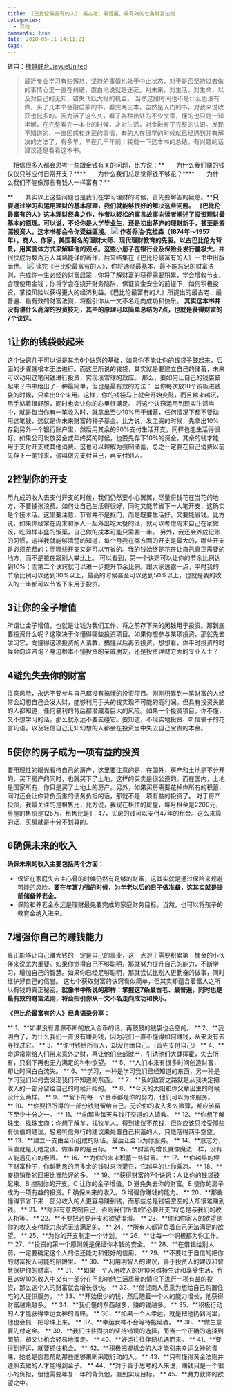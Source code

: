 ```yaml
---
title: 《巴比伦最富有的人》：最古老、最普遍、最有效的七条财富法则
categories:
  - 其他
comments: true
date: 2018-05-11 14:11:21
tags:
---
```


转自：[捷越联合JieyueUnited](https://mp.weixin.qq.com/s?__biz=MzAwMzAxMzU3OA==&mid=2651470456&idx=1&sn=746af9d7b825d1e8cb803cf002db34ca&scene=24&srcid=092261bUhTJDSSwMGa54kzXs#wechat_redirect)

> 最近专业学习有些懈怠，坚持的事情也处于中止状态，对于是否坚持过去做的事情心里一直在纠结，直白地说就是迷茫。对未来，对生活，对生命，以及对自己的无知，错失飞跃大好的机会。 当然这段时间也不是什么也没有做，买了几本书金融启蒙的书，看完两三本，虽然是入门的书，对我来说收获也挺多的。因为活了这么久，看了各种出处的不少文章，懂的也只是一知半解，在完整看完一本书的时候，才对生活，对金融有了完整的认识。发现不知道的、一直困惑和迷茫的事情，有的人在很早的时候就已经遇到并有解决的方法了，有多早，早在几千年前！转载一下这本书的总结，有兴趣的话建议还是看看这本书。

　相信很多人都会思考一些跟金钱有关的问题，比方说：**       为什么我们赚的钱仅仅只够应付日常开支？****　　为什么我们总是觉得钱不够花？****　　为什么我们不能像那些有钱人一样富有？**

**　　其实以上这些问题也是我们在学习理财的时候，首先要解答的疑惑。****只要通过学习和运用理财的基本原理，我们就能够很好的解决这些问题。** **《巴比伦最富有的人》**这本理财经典之作，作者以轻松的寓言故事向读者阐述了投资理财最基本的原理。可以说，不论你是大学毕业生，还是初出茅庐的理财新手，甚至是资深投资人，这本书都会令你受益匪浅。 ![](http://mmbiz.qpic.cn/mmbiz/hOFV86r9Vq2hUC6o3EkkOgUCAcD6AW7uQywtXhyibPnfhEx0xR7UKMwtfK1pFVOmMibju8WbQNJpAiaaV5QyXdw9Q/640?wx_fmt=jpeg&tp=webp&wxfrom=5&wx_lazy=1) 作者乔治·克拉森（1874年～1957年），商人、作家，**美国著名的理财大师、现代理财教育的先驱**。以古巴比伦为背景，用寓言体方式来解释他的观点。这些小册子在**银行业及保险业发行量极大**，并很快成为数百万人耳熟能详的著作，后来结集在《巴比伦最富有的人》一书中出版面世。 ![](http://mmbiz.qpic.cn/mmbiz/hOFV86r9Vq2hUC6o3EkkOgUCAcD6AW7uIXicPIXIYRPW9w1RWedxG6vsicPkBtMIMboMFbc0dJLhQFCwicgHIt2Ug/640?wx_fmt=jpeg&tp=webp&wxfrom=5&wx_lazy=1) 读完《巴比伦最富有的人》，你将通晓最基本、最不能忘记的财富法则，完成你一生必经的财富启蒙；你将了解财富的获得需要积累，学会增收节支、合理使用金钱；你将学会在绕开财务陷阱、保证资金安全的前提下，如何积极投资，掌控风险以获得更大的经济利益。《巴比伦最富有的人》所提出的最古老、最普遍、最有效的财富法则，将指引你从一文不名走向成功和快乐。 **其实这本书并没有讲什么高深的投资技巧，其中的原理可以简单总结为7点，也就是获得财富的7个诀窍。**

1**让你的钱袋鼓起来**
-------------

这个诀窍几乎可以说是其余6个诀窍的基础，如果你不能让你的钱袋子鼓起来，后面的步骤就根本无法进行。而这里所说的钱袋，其实就是要建立自己的储蓄，未来可以动用这笔闲钱进行投资，实现滚雪球的效应。 那么，要如何让自己的钱袋鼓起来？书中给出了一种最简单，但也是最有效的方法： 当你每次放10个铜板进钱袋的时候，只拿出9个来用。这样，你的钱袋马上就会开始变鼓，而且越来越沉，用手掂着很舒服，同时也会让你的心里很满足。 将这个诀窍运用到现实生活当中，就是每当你有一笔收入时，就拿出至少10%用于储蓄，任何情况下都不要动用这笔钱，这就是你未来财富的种子基金。比方说，发工资的时候，先拿出10%存到另外一个银行账户里，然后用其余的90%支付生活开支，同样也能生活得很好。如果公司发放奖金或年终奖的时候，也要先存下10%的资金，其余的钱才能用于支付开支或其他消费。这也可以理解为强制储蓄，总之一定要在自己消费以前先存下一笔钱来，这叫做先支付自己，再支付别人。

2**控制你的开支**
-----------

用九成的收入去支付开支的时候，我们仍然要小心翼翼，尽量将钱花在当花的地方，不要铺张浪费。如何让自己生活得很好，同时又能节省下一大笔开支，这确实是个技术活。这里要注意，节省并不是抠门，而是既要生活好，又要能省钱。比方说，如果你经常在周末和家人一起外出吃大餐的话，就可以考虑周末自己在家做饭，吃同样丰盛的饭菜，自己做的成本可能只需要一半。 另外，我还会养成记账的习惯，这样我就能够清楚的知道，每个月我在哪方面的开支是最大的，哪些开支是必须花费的；而哪些开支又是可以节省的。我的钱始终是花在让自己真正需要的地方，而不是花在跟别人攀比上。 可以看到，第一个诀窍可以让你的节余比例达到10%；而第二个诀窍就可以进一步提升节余比例。跟大家透露一点，平时我的节余比例可以达到30%以上，最高的时候甚至可以达到50%以上，也就是我的收入的一半都可以节省下来用于投资。

3**让你的金子增值**
------------

所谓让金子增值，也就是让钱为我们工作，将之前存下来的闲钱用于投资。那到底要投资什么呢？这取决于你懂得哪些投资项目。如果你想参与某项投资，那就先去学习它，向懂得这项投资的人请教，搞懂以后再去投资。想想看，你平时投资的时候会向谁咨询？身边根本不懂投资的亲戚朋友，还是投资理财方面的专业人士？

4**避免失去你的财富**
-------------

注意风险，永远不要参与自己都没有搞懂的投资项目。刚刚积累到一笔财富的人经常会幻想自己会发大财，能够利用手头的钱实现不可能的高利润。但具有投资头脑的人都知道，任何暴利的背后都潜藏着巨大的风险。如果一个投资项目，你不懂，又不想学习的话，那么就永远不要去碰它。要知道，不现实地投资、听信骗子的花言巧语，以及轻信自己无知幻想的人都会在投资当中失去自己宝贵的本金。

5**使你的房子成为一项有益的投资**
-------------------

要用理性的眼光看待自己的房产，这里要注意的是，在国外，房产和土地是不分开的，买下房产的同时，也就买下了土地，这样的买卖是很公道的。而在国内，土地是国家所有，你只是买了土地上的房产。另外，如果买房需要花掉你所有的积蓄，同时还会让你背负沉重的债务负担的话，那就不是一项有益的投资了。 对于房产投资，我最关注的是租售比，比方说，我现在租住的房屋，每月租金是2200元，房屋的售价是125万，租售比是1：47，买房的钱可以支付47年的租金。这么来算的话，买房就是十分不划算的。

6**确保未来的收入**
------------

**确保未来的收入主要包括两个方面：**

*   保证在家庭失去主心骨的时候仍然有足够的财富，这其实就是通过保险来规避可能的风险。**要在年富力强的时候，为年老以后的日子做准备，这其实就是提前储备养老金。**
*   保险和养老金永远是理财最先要完成的家庭财务目标，当然，也可以将孩子的教育金纳入进来。

7**增强你自己的赚钱能力**
---------------

真正能够让自己赚大钱的一定是自己的事业，这一点对于需要积累第一桶金的小伙伴来说尤为重要。如果你觉得自己不够聪明，那就努力提升自己的能力，不断学习，增加自己的智慧。如果你已经足够聪明，那就尝试比别人更勤奋的做事，同时维护好自己的信誉。 这七个获取财富的诀窍看似简单，但其实却蕴含着富人之所以有钱的真正秘密。**就像书中所说的那样：掌握这7条最古老、最普遍，同时也是最有效的财富法则，将会指引你从一文不名走向成功和快乐。**

**《巴比伦最富有的人》经典语录分享：**

** 1、**如果没有源源不断的放入金币的话，再鼓鼓的钱袋也会空的。 ** 2、**我明白了，为什么我们一直没有赚到钱，因为我们一直不懂得如何赚钱，从来没有去寻找过它。 ** 3、**你付钱给所有人，却没付给自己。（首先支付自己） ** 4、**命运常常给人们带来意外之财，再让他们全部破产，引诱他们大肆挥霍，失去所有，只剩下再也无力满足的种种欲望。 ** 5、**人们本来有很多时间创造财富，却让时间白白流失。 ** 6、**学习，一种是学习我们已经知道的东西，另一种是学习我们如何去发现我们不知道的东西。 ** 7、**我的致富之路就是从我决定把收入的一部分留给自己的时候开始的。 ** 8、**今天的太阳和你父辈出生的时候没什么两样。 ** 9、**留下的每一个金币都是你的努力，他们可以为你服务。 ** 10、**你要把所得的一部分钱财留给自己。无论你的收入多么微薄，都应该留下至少十分之一。 ** 11、**向那些每天与钱打交道的人请教。 ** 12、**你想了解珠宝，找珠宝商；你想了解羊，找牧羊人。得到建议不花钱，但你应该只接受那些有价值的建议。轻易听信外行的建议来处置自己积蓄的人，只能落得两手空空。 ** 13、**建立一支由金币组成的队伍。最后让金币为你服务。 ** 14、**意志力，简直就是无稽之谈。做事靠的是目标。 ** 15、**财富的增长就像魔法一样，没有人能遇见它的极限。 ** 16、**为你的未来积蓄一些财富。 ** 17、**你越早的埋下财富种子，你越勤恳的用多余的钱财来浇灌它，它越早的让你乘凉。 ** 18、**安稳销量的回报比冒险好的多。 ** 19、**获得财富的7个诀窍：A 让你的钱袋鼓起来。B 控制你的开支。C 让你的金子增值。D 避免失去你的财富。E 使你的房子成为一项有益的投资。F 确保未来的收入。G 增强你赚钱的能力。 ** 20、**那些懂得节省下来一部分收入的人更容易赚到钱，而那些总是钱袋空空的人却很难赚到钱。 ** 21、**除非有意克制自己，否则我们所谓的“必要开支”将总是与我们的收入相等。 ** 22、**不要把必要开支和欲望混淆。 ** 23、**你和你家人的欲望是你的收入支付能力永远无法满足的。 ** 24、**所有人都背负着自己无法满足的欲望。 ** 25、**为你的开支制定一个计划。 ** 26、**让每一个铜板都为你工作。 ** 27、**投资的第一个原则就是保证你本钱的安全。 ** 28、**在借钱给别人前，一定要确定这个人的偿还能力和很好的信用。 ** 29、**不要过于自信的把你的财富投入可能的陷阱里。 ** 30、**利用明智人的建议，善于投资人的建议和智慧保护你的财富。 ** 31、**如果一个人用收入的9/10来维持生计和享受生活，而且这9/10的收入中又有一部分在不影响他生活质量的情况下进行一项有益的投资，那么这个人的财富就会增长很快。 ** 32、**借贷商人愿意为想给自己购置住宅的人提供服务。 ** 33、**开始很少的钱，然后随着一个人的能力增长，他获得财富越来越多。 ** 34、**我们懂的东西越多，赚的钱越多。 ** 35、**积极行动的人才能获得幸运女神的青睐。 ** 36、**如果一个人幸运，就是把他扔到河里，他也会抓一把珍珠上来。 ** 37、**幸运女神不会等待拖延者。 ** 38、**做生意要先付定金。 ** 39、**我们往往固执的坚持错误的选择，而当一个正确的选择到面前，却又让机会轻易地溜走。 ** 40、**好运往往伴随机遇而来。 ** 41、**要得到好运，就要抓住机会。 ** 42、**积极把握机会的人才能引来幸运女神的青睐，她总是愿意帮助那些能够果断采取行动的人。 ** 43、**只有懂得黄金法则并遵照去做的人才能得到金子。 ** 44、**对于善于思考的人来说，赚钱只是一个很小的负担，但他需要年复一年的背负他，直到实现目标。 ** 45、**魔力就你的欲望之中。